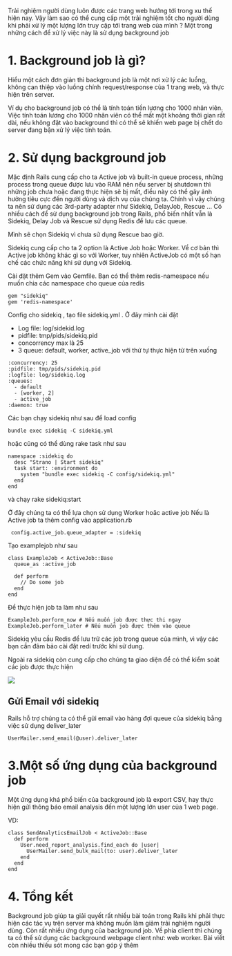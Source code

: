 Trải nghiệm người dùng luôn được các trang web hướng tới trong xu thế hiện nay. Vậy làm sao có thể cung cấp một trải nghiệm tốt cho người dùng khi phải xử lý một lượng lớn truy cập tới trang web của mình ? Một trong những cách để xử lý việc này là sử dụng background job 
# 1. Background job là gì?
Hiểu một cách đơn giản thì background job là một nơi xử lý các luồng, không can thiệp vào luồng chính request/response của 1 trang web, và thực hiện trên server.

Ví dụ cho background job có thể là tính toán tiền lương cho 1000 nhân viên. Việc tính toán lương cho 1000 nhân viên có thể mất một khoảng thời gian rất dài, nếu không đặt vào background thì có thể sẽ khiến web page bị chết do server đang bận xử lý việc tính toán.

# 2. Sử dụng background job
Mặc định Rails cung cấp cho ta Active job và built-in queue process, những process trong queue được lưu vào RAM nên nếu server bị shutdown thì những job chưa hoặc đang thực hiện sẽ bị mất, điều này có thể gây ảnh hưởng tiêu cực đến người dùng và dịch vụ của chúng ta.
Chính vì vậy chúng ta nên sử dụng các 3rd-party adapter như Sidekiq, DelayJob, Rescue ... 
Có nhiều cách để sử dụng background job trong Rails, phổ biến nhất vẫn là Sidekiq, Delay Job và Rescue sử dụng Redis để lưu các queue.

Mình sẽ chọn Sidekiq vì chưa sử dụng Rescue bao giờ. 

Sidekiq cung cấp cho ta 2 option là Active Job hoặc Worker. Về cơ bản thì Active job không khác gì so với Worker, tuy nhiên ActiveJob có một số hạn chế các chức năng khi sử dụng với Sidekiq.

Cài đặt
thêm Gem vào Gemfile. Bạn có thể thêm redis-namespace nếu muốn chia các namespace cho queue của redis
```
gem "sidekiq"
gem 'redis-namespace'
```

Config cho sidekiq , tạo file sidekiq.yml . Ở đây mình cài đặt
+ Log file: log/sidekid.log
+ pidfile: tmp/pids/sidekiq.pid
+ concorrency max là 25
+ 3 queue: default, worker, active_job với thứ tự thực hiện từ trên xuống


```
:concurrency: 25
:pidfile: tmp/pids/sidekiq.pid
:logfile: log/sidekiq.log
:queues:
  - default
  - [worker, 2]
  - active_job
:daemon: true

```

Các bạn chạy sidekiq như sau để load config
```
bundle exec sidekiq -C sidekiq.yml
```

hoặc cũng có thể dùng rake task như sau
```
namespace :sidekiq do
  desc "Strano | Start sidekiq"
  task start: :environment do
    system "bundle exec sidekiq -C config/sidekiq.yml"
  end
end

```
và chạy rake sidekiq:start

Ở đây chúng ta có thể lựa chọn sử dụng Worker hoăc active job
Nếu là Active job ta thêm config vào application.rb
```
 config.active_job.queue_adapter = :sidekiq
```

Tạo examplejob như sau
```
class ExampleJob < ActiveJob::Base
  queue_as :active_job

  def perform
    // Do some job
  end
end

```

Để thực hiện job ta làm như sau
```
ExampleJob.perform_now # Nếu muốn job được thực thi ngay
ExampleJob.perform_later # Nếu muốn job được thêm vào queue

```

Sidekiq yêu cầu Redis để lưu trữ các job trong queue của mình, vì vậy các bạn cần đảm bảo cài đặt redí trước khi sử dung.

Ngoài ra sidekiq còn cung cấp cho chúng ta giao diện để có thể kiểm soát các job được thực hiện

![](https://images.viblo.asia/5c4638ec-7069-4f96-8b50-d707d9352289.png)


## Gửi Email với sidekiq
Rails hỗ trợ chúng ta có thể gửi email vào hàng đợi queue của sidekiq bằng việc sử dụng deliver_later
```
UserMailer.send_email(@user).deliver_later
```

# 3.Một số ứng dụng của background job
Một ứng dụng khá phổ biến của background job là export CSV, hay thực hiện gửi thông báo email analysis đến một lượng lớn user của 1 web page. 

VD:
```
class SendAnalyticsEmailJob < ActiveJob::Base
  def perform
    User.need_report_analysis.find_each do |user|
      UserMailer.send_bulk_mail(to: user).deliver_later
    end
  end
end
```

# 4. Tổng kết

Background job giúp ta giải quyết rất nhiều bài toán trong Rails khi phải thực hiện các tác vụ trên server mà không muốn làm giảm trải nghiệm người dùng. Còn rất nhiều ứng dụng của background job. 
Về phía client thì chúng ta có thế sử dụng các background webpage client như: web worker. 
Bài viết còn nhiều thiếu sót mong các bạn góp ý thêm